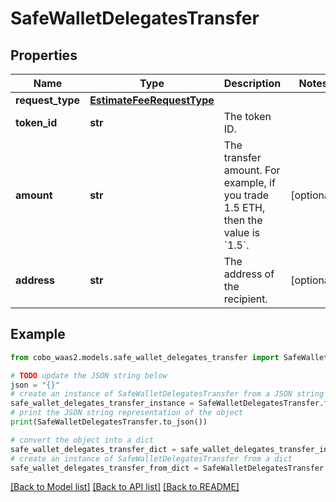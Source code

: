# SafeWalletDelegatesTransfer


## Properties

Name | Type | Description | Notes
------------ | ------------- | ------------- | -------------
**request_type** | [**EstimateFeeRequestType**](EstimateFeeRequestType.md) |  | 
**token_id** | **str** | The token ID. | 
**amount** | **str** | The transfer amount. For example, if you trade 1.5 ETH, then the value is &#x60;1.5&#x60;. | [optional] 
**address** | **str** | The address of the recipient. | [optional] 

## Example

```python
from cobo_waas2.models.safe_wallet_delegates_transfer import SafeWalletDelegatesTransfer

# TODO update the JSON string below
json = "{}"
# create an instance of SafeWalletDelegatesTransfer from a JSON string
safe_wallet_delegates_transfer_instance = SafeWalletDelegatesTransfer.from_json(json)
# print the JSON string representation of the object
print(SafeWalletDelegatesTransfer.to_json())

# convert the object into a dict
safe_wallet_delegates_transfer_dict = safe_wallet_delegates_transfer_instance.to_dict()
# create an instance of SafeWalletDelegatesTransfer from a dict
safe_wallet_delegates_transfer_from_dict = SafeWalletDelegatesTransfer.from_dict(safe_wallet_delegates_transfer_dict)
```
[[Back to Model list]](../README.md#documentation-for-models) [[Back to API list]](../README.md#documentation-for-api-endpoints) [[Back to README]](../README.md)


